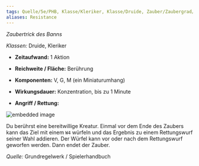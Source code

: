 ```yaml
---
tags: Quelle/5e/PHB, Klasse/Kleriker, Klasse/Druide, Zauber/Zaubergrad/Zaubertrick, Zauber/Zauberschule/Bannzauber
aliases: Resistance
---
```

_Zaubertrick des Banns_

_Klassen:_ Druide, Kleriker

*   **Zeitaufwand:** 1 Aktion
    
*   **Reichweite / Fläche:** Berührung
    
*   **Komponenten:** V, G, M (ein Miniaturumhang)
    
*   **Wirkungsdauer:** Konzentration, bis zu 1 Minute
    
*   **Angriff / Rettung:**
    

![embedded image](https://assets.legendkeeper.com/d8081660-662a-444f-bdb5-513248a67617.webp "Attachment")

Du berührst eine bereitwillige Kreatur. Einmal vor dem Ende des Zaubers kann das Ziel mit einem `W4` würfeln und das Ergebnis zu einem Rettungswurf seiner Wahl addieren. Der Würfel kann vor oder nach dem Rettungswurf geworfen werden. Dann endet der Zauber.

_Quelle:_ Grundregelwerk / Spielerhandbuch
